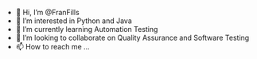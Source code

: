 - 👋 Hi, I’m @FranFills
- 👀 I’m interested in Python and Java
- 🌱 I’m currently learning Automation Testing
- 💞️ I’m looking to collaborate on Quality Assurance and Software Testing
- 📫 How to reach me ...

<!---
FranFills/FranFills is a ✨ special ✨ repository because its `README.md` (this file) appears on your GitHub profile.
You can click the Preview link to take a look at your changes.
--->
